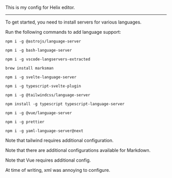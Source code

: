This is my config for Helix editor.

---

To get started, you need to install servers for various languages.

Run the following commands to add language support:
```
npm i -g @astrojs/language-server

npm i -g bash-language-server

npm i -g vscode-langservers-extracted

brew install marksman

npm i -g svelte-language-server

npm i -g typescript-svelte-plugin

npm i -g @tailwindcss/language-server

npm install -g typescript typescript-language-server

npm i -g @vue/language-server

npm i -g prettier

npm i -g yaml-language-server@next
```

Note that tailwind requires additional configuration.

Note that there are additional configurations available for Markdown.

Note that Vue requires additional config.

At time of writing, xml was annoying to configure.

